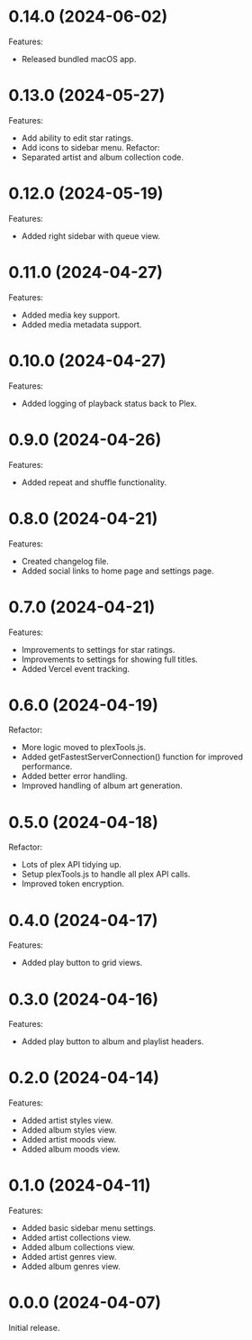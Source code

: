 <a name="0.14.0"></a>
# 0.14.0 (2024-06-02)
Features:
- Released bundled macOS app.

<!-- CHANGELOG SPLIT MARKER -->

<a name="0.13.0"></a>
# 0.13.0 (2024-05-27)
Features:
- Add ability to edit star ratings.
- Add icons to sidebar menu.
Refactor:
- Separated artist and album collection code.

<!-- CHANGELOG SPLIT MARKER -->

<a name="0.12.0"></a>
# 0.12.0 (2024-05-19)
Features:
- Added right sidebar with queue view.

<!-- CHANGELOG SPLIT MARKER -->

<a name="0.11.0"></a>
# 0.11.0 (2024-04-27)
Features:
- Added media key support.
- Added media metadata support.

<!-- CHANGELOG SPLIT MARKER -->

<a name="0.10.0"></a>
# 0.10.0 (2024-04-27)
Features:
- Added logging of playback status back to Plex.

<!-- CHANGELOG SPLIT MARKER -->

<a name="0.9.0"></a>
# 0.9.0 (2024-04-26)
Features:
- Added repeat and shuffle functionality.

<!-- CHANGELOG SPLIT MARKER -->

<a name="0.8.0"></a>
# 0.8.0 (2024-04-21)
Features:
- Created changelog file.
- Added social links to home page and settings page.

<!-- CHANGELOG SPLIT MARKER -->

<a name="0.7.0"></a>
# 0.7.0 (2024-04-21)
Features:
- Improvements to settings for star ratings.
- Improvements to settings for showing full titles.
- Added Vercel event tracking.

<!-- CHANGELOG SPLIT MARKER -->

<a name="0.6.0"></a>
# 0.6.0 (2024-04-19)
Refactor:
- More logic moved to plexTools.js.
- Added getFastestServerConnection() function for improved performance.
- Added better error handling.
- Improved handling of album art generation.

<!-- CHANGELOG SPLIT MARKER -->

<a name="0.5.0"></a>
# 0.5.0 (2024-04-18)
Refactor:
- Lots of plex API tidying up.
- Setup plexTools.js to handle all plex API calls.
- Improved token encryption.

<!-- CHANGELOG SPLIT MARKER -->

<a name="0.4.0"></a>
# 0.4.0 (2024-04-17)
Features:
- Added play button to grid views.

<!-- CHANGELOG SPLIT MARKER -->

<a name="0.3.0"></a>
# 0.3.0 (2024-04-16)
Features:
- Added play button to album and playlist headers.

<!-- CHANGELOG SPLIT MARKER -->

<a name="0.2.0"></a>
# 0.2.0 (2024-04-14)
Features:
- Added artist styles view.
- Added album styles view.
- Added artist moods view.
- Added album moods view.

<!-- CHANGELOG SPLIT MARKER -->

<a name="0.1.0"></a>
# 0.1.0 (2024-04-11)
Features:
- Added basic sidebar menu settings.
- Added artist collections view.
- Added album collections view.
- Added artist genres view.
- Added album genres view.

<!-- CHANGELOG SPLIT MARKER -->

<a name="0.0.0"></a>
# 0.0.0 (2024-04-07)
Initial release.
